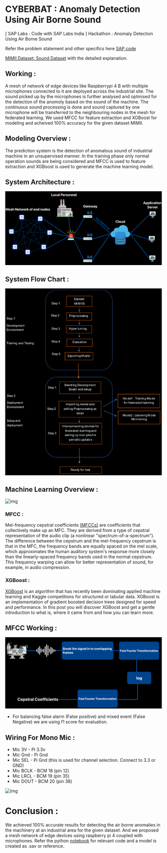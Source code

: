 # CYBERBAT : Anomaly Detection Using Air Borne Sound

[ SAP Labs : Code with SAP Labs India ] Hackathon : Anomaly Detection Using Air Borne Sound

Refer the problem statement and other specifics here [SAP code](https://sap-code.hackerearth.com/challenges/hackathon/sap-code/custom-tab/anomaly-detection/#Anomaly%20Detection)

[MIMII Dataset: Sound Dataset](https://zenodo.org/record/3384388#.YD52cVkzbCJ) with the detailed explanation.

## Working :

A mesh of network of edge devices like Raspberrypi 4 B with multiple microphones connected to it are deployed across the industrial site.
The sound picked up by the microphones is further analysed and optmised for the detection of the anomoly based on the sound of the machine.
The continuous sound processing is done and sound captured by one microphone will be transferred to the neighbouring nodes in the mesh for federated learning.
We used MFCC for feature extraction and XGBoost for modeling and acheived 100% accuracy for the given dataset MIMII.

## Modeling Overview :

The prediction system is the detection of anomalous sound of industrial machine in an unsupervised manner.
In the training phase only normal operation sounds are being considered and MFCC is used to feature extraction
and XGBoost is used to generate the machine learning model.

## System Architecture :

![img](https://github.com/harshas-repo/cyberbat/blob/main/resources/System%20Architecture.png)

## System Flow Chart :

![img](https://github.com/harshas-repo/cyberbat/blob/main/resources/System%20Flow%20chart.png)

## Machine Learning Overview :

![img](https://github.com/harshas-repo/cyberbat/blob/main/resources/Machine%20Learning%20flowchart.png)

### MFCC :

Mel-frequency cepstral coefficients [(MFCCs)](https://medium.com/prathena/the-dummys-guide-to-mfcc-aceab2450fd) are coefficients that collectively make up an MFC. They are derived from a type of cepstral representation of the audio
clip (a nonlinear "spectrum-of-a-spectrum"). The difference between the cepstrum and the mel-frequency cepstrum is that in the MFC, the frequency bands are equally
spaced on the mel scale, which approximates the human auditory system's response more closely than the linearly-spaced frequency bands used in the normal cepstrum.
This frequency warping can allow for better representation of sound, for example, in audio compression.

### XGBoost :

[XGBoost](https://machinelearningmastery.com/gentle-introduction-xgboost-applied-machine-learning/) is an algorithm that has recently been dominating applied machine learning and Kaggle competitions for structured or tabular data. XGBoost is an implementation of gradient boosted decision trees designed for speed and performance.
In this post you will discover XGBoost and get a gentle introduction to what is, where it came from and how you can learn more.

## MFCC Working :

![img](https://github.com/harshas-repo/cyberbat/blob/main/resources/MFCC.png)

- For balancing false alarm (False positive) and mixed event (False Negative) we are using f1 score for evaluation.

## Wiring For Mono Mic :

- Mic 3V - Pi 3.3v
- Mic Gnd - Pi Gnd
- Mic SEL - Pi Gnd (this is used for channel selection. Connect to 3.3 or GND)
- Mic BCLK - BCM 18 (pin 12)
- Mic LRCL - BCM 19 (pin 35)
- Mic DOUT - BCM 20 (pin 38)

![img](https://github.com/harshas-repo/cyberbat/blob/main/resources/pi%20and%20mic.png)

# Conclusion :

We achieved 100% accurate results for detecting the air borne anomalies in the machinery at an industrial area for the given dataset. And we proposed a mesh network of edge devices
using raspberry pi 4 coupled with microphones. Refer the python [notebook](https://github.com/harshas-repo/cyberbat/blob/main/cyberbat.ipynb) for relevant code and a model is created as .sav or reference.
